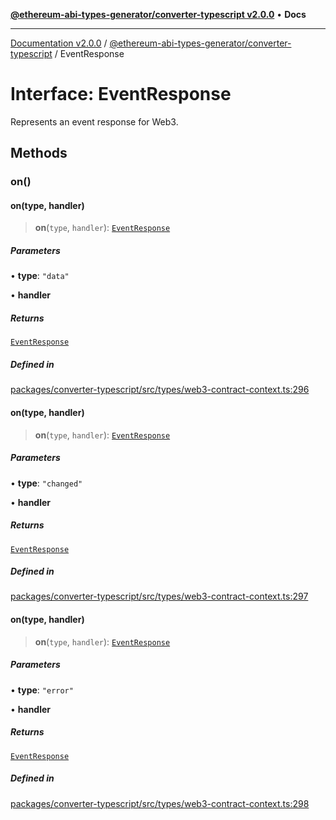 [**@ethereum-abi-types-generator/converter-typescript v2.0.0**](../README.md) • **Docs**

***

[Documentation v2.0.0](../../../packages.md) / [@ethereum-abi-types-generator/converter-typescript](../README.md) / EventResponse

# Interface: EventResponse

Represents an event response for Web3.

## Methods

### on()

#### on(type, handler)

> **on**(`type`, `handler`): [`EventResponse`](EventResponse.md)

##### Parameters

• **type**: `"data"`

• **handler**

##### Returns

[`EventResponse`](EventResponse.md)

##### Defined in

[packages/converter-typescript/src/types/web3-contract-context.ts:296](https://github.com/niZmosis/ethereum-abi-types-generator/blob/34014c6ac1a58a7622fbd21e7421270aae38bf36/packages/converter-typescript/src/types/web3-contract-context.ts#L296)

#### on(type, handler)

> **on**(`type`, `handler`): [`EventResponse`](EventResponse.md)

##### Parameters

• **type**: `"changed"`

• **handler**

##### Returns

[`EventResponse`](EventResponse.md)

##### Defined in

[packages/converter-typescript/src/types/web3-contract-context.ts:297](https://github.com/niZmosis/ethereum-abi-types-generator/blob/34014c6ac1a58a7622fbd21e7421270aae38bf36/packages/converter-typescript/src/types/web3-contract-context.ts#L297)

#### on(type, handler)

> **on**(`type`, `handler`): [`EventResponse`](EventResponse.md)

##### Parameters

• **type**: `"error"`

• **handler**

##### Returns

[`EventResponse`](EventResponse.md)

##### Defined in

[packages/converter-typescript/src/types/web3-contract-context.ts:298](https://github.com/niZmosis/ethereum-abi-types-generator/blob/34014c6ac1a58a7622fbd21e7421270aae38bf36/packages/converter-typescript/src/types/web3-contract-context.ts#L298)

